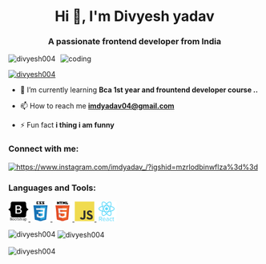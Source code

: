 <h1 align="center">Hi 👋, I'm Divyesh yadav</h1>
<h3 align="center">A passionate frontend developer from India</h3>

<img align="right" alt="coding" width="400" src="https://cdn.dribbble.com/users/1708816/screenshots/15637256/media/f9826f0af8a49462f048262a8502035b.gif">

<p align="left"> <img src="https://komarev.com/ghpvc/?username=divyesh004&label=Profile%20views&color=0e75b6&style=flat" alt="divyesh004" /> </p>

<p align="left"> <a href="https://github.com/ryo-ma/github-profile-trophy"><img src="https://github-profile-trophy.vercel.app/?username=divyesh004" alt="divyesh004" /></a> </p>

- 🌱 I’m currently learning **Bca 1st year and frountend developer course ..**

- 📫 How to reach me **imdyadav04@gmail.com**

- ⚡ Fun fact **i thing i am funny**

<h3 align="left">Connect with me:</h3>
<p align="left">
<a href="https://instagram.com/https://www.instagram.com/imdyadav_/?igshid=mzrlodbinwflza%3d%3d" target="blank"><img align="center" src="https://raw.githubusercontent.com/rahuldkjain/github-profile-readme-generator/master/src/images/icons/Social/instagram.svg" alt="https://www.instagram.com/imdyadav_/?igshid=mzrlodbinwflza%3d%3d" height="30" width="40" /></a>
</p>

<h3 align="left">Languages and Tools:</h3>
<p align="left"> <a href="https://getbootstrap.com" target="_blank" rel="noreferrer"> <img src="https://raw.githubusercontent.com/devicons/devicon/master/icons/bootstrap/bootstrap-plain-wordmark.svg" alt="bootstrap" width="40" height="40"/> </a> <a href="https://www.w3schools.com/css/" target="_blank" rel="noreferrer"> <img src="https://raw.githubusercontent.com/devicons/devicon/master/icons/css3/css3-original-wordmark.svg" alt="css3" width="40" height="40"/> </a> <a href="https://www.w3.org/html/" target="_blank" rel="noreferrer"> <img src="https://raw.githubusercontent.com/devicons/devicon/master/icons/html5/html5-original-wordmark.svg" alt="html5" width="40" height="40"/> </a> <a href="https://developer.mozilla.org/en-US/docs/Web/JavaScript" target="_blank" rel="noreferrer"> <img src="https://raw.githubusercontent.com/devicons/devicon/master/icons/javascript/javascript-original.svg" alt="javascript" width="40" height="40"/> </a> <a href="https://reactjs.org/" target="_blank" rel="noreferrer"> <img src="https://raw.githubusercontent.com/devicons/devicon/master/icons/react/react-original-wordmark.svg" alt="react" width="40" height="40"/> </a> </p>

<p><img align="left" src="https://github-readme-stats.vercel.app/api/top-langs?username=divyesh004&show_icons=true&locale=en&layout=compact" alt="divyesh004" /></p>

<p>&nbsp;<img align="center" src="https://github-readme-stats.vercel.app/api?username=divyesh004&show_icons=true&locale=en" alt="divyesh004" /></p>

<p><img align="center" src="https://github-readme-streak-stats.herokuapp.com/?user=divyesh004&" alt="divyesh004" /></p>
